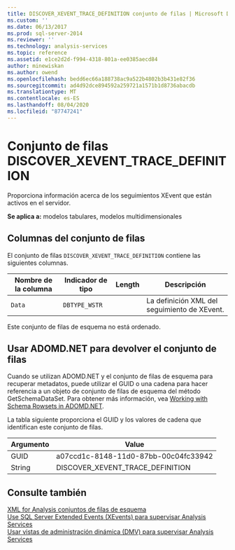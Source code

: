 ```yaml
---
title: DISCOVER_XEVENT_TRACE_DEFINITION conjunto de filas | Microsoft Docs
ms.custom: ''
ms.date: 06/13/2017
ms.prod: sql-server-2014
ms.reviewer: ''
ms.technology: analysis-services
ms.topic: reference
ms.assetid: e1ce2d2d-f994-4318-801a-ee0385aecd84
author: minewiskan
ms.author: owend
ms.openlocfilehash: bedd6ec66a188738ac9a522b4802b3b431e82f36
ms.sourcegitcommit: ad4d92dce894592a259721a1571b1d8736abacdb
ms.translationtype: MT
ms.contentlocale: es-ES
ms.lasthandoff: 08/04/2020
ms.locfileid: "87747241"
---
```

# <a name="discover_xevent_trace_definition-rowset"></a>Conjunto de filas DISCOVER_XEVENT_TRACE_DEFINITION
  Proporciona información acerca de los seguimientos XEvent que están activos en el servidor.  
  
 **Se aplica a:** modelos tabulares, modelos multidimensionales  
  
## <a name="rowset-columns"></a>Columnas del conjunto de filas  
 El conjunto de filas `DISCOVER_XEVENT_TRACE_DEFINITION` contiene las siguientes columnas.  
  
|Nombre de la columna|Indicador de tipo|Length|Descripción|  
|-----------------|--------------------|------------|-----------------|  
|`Data`|`DBTYPE_WSTR`||La definición XML del seguimiento de XEvent.|  
  
 Este conjunto de filas de esquema no está ordenado.  
  
## <a name="using-adomdnet-to-return-the-rowset"></a>Usar ADOMD.NET para devolver el conjunto de filas  
 Cuando se utilizan ADOMD.NET y el conjunto de filas de esquema para recuperar metadatos, puede utilizar el GUID o una cadena para hacer referencia a un objeto de conjunto de filas de esquema del método GetSchemaDataSet. Para obtener más información, vea [Working with Schema Rowsets in ADOMD.NET](https://docs.microsoft.com/bi-reference/adomd/multidimensional-models-adomd-net-client/retrieving-metadata-working-with-schema-rowsets).  
  
 La tabla siguiente proporciona el GUID y los valores de cadena que identifican este conjunto de filas.  
  
|Argumento|Value|  
|--------------|-----------|  
|GUID|a07ccd1c-8148-11d0-87bb-00c04fc33942|  
|String|DISCOVER_XEVENT_TRACE_DEFINITION|  
  
## <a name="see-also"></a>Consulte también  
 [XML for Analysis conjuntos de filas de esquema](https://docs.microsoft.com/bi-reference/schema-rowsets/xml/xml-for-analysis-schema-rowsets)   
 [Use SQL Server Extended Events &#40;XEvents&#41; para supervisar Analysis Services](../instances/monitor-analysis-services-with-sql-server-extended-events.md)   
 [Usar vistas de administración dinámica &#40;DMV&#41; para supervisar Analysis Services](../instances/use-dynamic-management-views-dmvs-to-monitor-analysis-services.md)  
  
  
